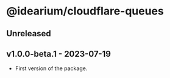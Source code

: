 # @idearium/cloudflare-queues

## Unreleased

## v1.0.0-beta.1 - 2023-07-19

-   First version of the package.
